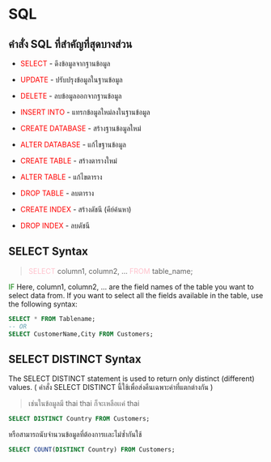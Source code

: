 # SQL
## คำสั่ง SQL ที่สำคัญที่สุดบางส่วน

* <span style="color:red;">SELECT</span> - ดึงข้อมูลจากฐานข้อมูล

* <span style="color:red;">UPDATE</span> - ปรับปรุงข้อมูลในฐานข้อมูล

* <span style="color:red;">DELETE</span> - ลบข้อมูลออกจากฐานข้อมูล

* <span style="color:red;">INSERT INTO</span> - แทรกข้อมูลใหม่ลงในฐานข้อมูล

* <span style="color:red;">CREATE DATABASE</span> - สร้างฐานข้อมูลใหม่

* <span style="color:red;">ALTER DATABASE</span> - แก้ไขฐานข้อมูล

* <span style="color:red;">CREATE TABLE</span> - สร้างตารางใหม่

* <span style="color:red;">ALTER TABLE</span> - แก้ไขตาราง

* <span style="color:red;">DROP TABLE</span> - ลบตาราง

* <span style="color:red;">CREATE INDEX</span> - สร้างดัชนี (คีย์ค้นหา)

* <span style="color:red;">DROP INDEX</span> - ลบดัชนี

## SELECT Syntax


><span style="color:pink;">SELECT</span> column1, column2, ...
<span style="color:pink;">FROM</span> table_name;

<span style="color:green;">IF</span> Here, column1, column2, ... are the field names of the table you want to select data from. If you want to select all the fields available in the table, use the following syntax:

```SQL
SELECT * FROM Tablename;
-- OR
SELECT CustomerName,City FROM Customers;
```
## SELECT DISTINCT Syntax

The SELECT DISTINCT statement is used to return only distinct (different) values. ( คำสั่ง SELECT DISTINCT นี้ใช้เพื่อส่งคืนเฉพาะค่าที่แตกต่างกัน )
> เช่นในข้อมูลมี thai thai ก็จะเหลือเเค่ thai
```SQL
SELECT DISTINCT Country FROM Customers;
```
หรือสามารถนับจำนวนข้อมูลที่ต้องการเเละไม่ซ้ำกันใช้
```SQL
SELECT COUNT(DISTINCT Country) FROM Customers;
```